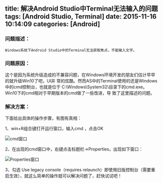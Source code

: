 title: 解决Android Studio中Terminal无法输入的问题
tags: [Android Studio, Terminal]
date: 2015-11-16 10:14:09
categories: [Android]
---
### 问题描述：
```
Windows系统下Android Studio中的Terminal无法获取焦点，不能输入文字。
```
### 问题原因：
这个是因为系统升级造成的不兼容问题，在Windows环境开发的朋友们估计早早的就升级Win10了吧，UI非
常的炫酷。然而AS中的Terminal使用的还是Windows中的cmd控制台，也就是位于
C:\Windows\System32\目录下的cmd.exe。Win10下的cmd相对于早期版本的cmd做了一些改进，导
致了这里描述的问题。

### 解决方案：
下面给出具体的操作步骤，有图有真相：

1、win+R组合键打开运行窗口，输入cmd ，点击OK

![cmd窗口](http://7xod2d.com1.z0.glb.clouddn.com/cmd.png)

2、在出现的cmd窗口中，右键点击标题栏->Properties，出现如下窗口：

![Properties窗口](http://7xod2d.com1.z0.glb.clouddn.com/settings.png)

3、勾选 Use legacy console（requires relaunch）即使用旧版控制台（需要重启生效），就这么简单的操作就可以解决问题了，赶快试试吧！
